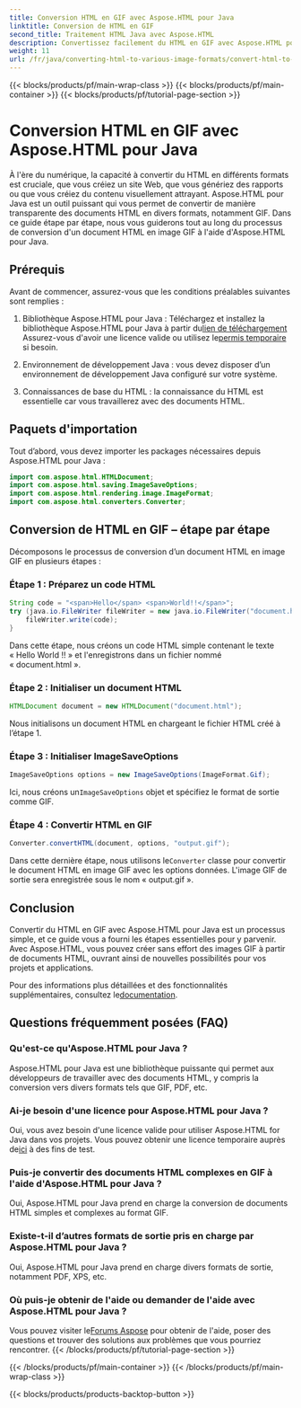 ```yaml
---
title: Conversion HTML en GIF avec Aspose.HTML pour Java
linktitle: Conversion de HTML en GIF
second_title: Traitement HTML Java avec Aspose.HTML
description: Convertissez facilement du HTML en GIF avec Aspose.HTML pour Java. Créez des images époustouflantes à partir de documents HTML. Commencez maintenant !
weight: 11
url: /fr/java/converting-html-to-various-image-formats/convert-html-to-gif/
---
```


{{< blocks/products/pf/main-wrap-class >}}
{{< blocks/products/pf/main-container >}}
{{< blocks/products/pf/tutorial-page-section >}}

# Conversion HTML en GIF avec Aspose.HTML pour Java


À l'ère du numérique, la capacité à convertir du HTML en différents formats est cruciale, que vous créiez un site Web, que vous génériez des rapports ou que vous créiez du contenu visuellement attrayant. Aspose.HTML pour Java est un outil puissant qui vous permet de convertir de manière transparente des documents HTML en divers formats, notamment GIF. Dans ce guide étape par étape, nous vous guiderons tout au long du processus de conversion d'un document HTML en image GIF à l'aide d'Aspose.HTML pour Java.

## Prérequis

Avant de commencer, assurez-vous que les conditions préalables suivantes sont remplies :

1. Bibliothèque Aspose.HTML pour Java : Téléchargez et installez la bibliothèque Aspose.HTML pour Java à partir du[lien de téléchargement](https://releases.aspose.com/html/java/) Assurez-vous d'avoir une licence valide ou utilisez le[permis temporaire](https://purchase.aspose.com/temporary-license/) si besoin.

2. Environnement de développement Java : vous devez disposer d’un environnement de développement Java configuré sur votre système.

3. Connaissances de base du HTML : la connaissance du HTML est essentielle car vous travaillerez avec des documents HTML.

## Paquets d'importation

Tout d’abord, vous devez importer les packages nécessaires depuis Aspose.HTML pour Java :

```java
import com.aspose.html.HTMLDocument;
import com.aspose.html.saving.ImageSaveOptions;
import com.aspose.html.rendering.image.ImageFormat;
import com.aspose.html.converters.Converter;
```

## Conversion de HTML en GIF – étape par étape

Décomposons le processus de conversion d’un document HTML en image GIF en plusieurs étapes :

### Étape 1 : Préparez un code HTML

```java
String code = "<span>Hello</span> <span>World!!</span>";
try (java.io.FileWriter fileWriter = new java.io.FileWriter("document.html")) {
    fileWriter.write(code);
}
```

Dans cette étape, nous créons un code HTML simple contenant le texte « Hello World !! » et l'enregistrons dans un fichier nommé « document.html ».

### Étape 2 : Initialiser un document HTML

```java
HTMLDocument document = new HTMLDocument("document.html");
```

Nous initialisons un document HTML en chargeant le fichier HTML créé à l’étape 1.

### Étape 3 : Initialiser ImageSaveOptions

```java
ImageSaveOptions options = new ImageSaveOptions(ImageFormat.Gif);
```

 Ici, nous créons un`ImageSaveOptions` objet et spécifiez le format de sortie comme GIF.

### Étape 4 : Convertir HTML en GIF

```java
Converter.convertHTML(document, options, "output.gif");
```

 Dans cette dernière étape, nous utilisons le`Converter` classe pour convertir le document HTML en image GIF avec les options données. L'image GIF de sortie sera enregistrée sous le nom « output.gif ».

## Conclusion

Convertir du HTML en GIF avec Aspose.HTML pour Java est un processus simple, et ce guide vous a fourni les étapes essentielles pour y parvenir. Avec Aspose.HTML, vous pouvez créer sans effort des images GIF à partir de documents HTML, ouvrant ainsi de nouvelles possibilités pour vos projets et applications.

 Pour des informations plus détaillées et des fonctionnalités supplémentaires, consultez le[documentation](https://reference.aspose.com/html/java/).

## Questions fréquemment posées (FAQ)

### Qu'est-ce qu'Aspose.HTML pour Java ?
   Aspose.HTML pour Java est une bibliothèque puissante qui permet aux développeurs de travailler avec des documents HTML, y compris la conversion vers divers formats tels que GIF, PDF, etc.

### Ai-je besoin d'une licence pour Aspose.HTML pour Java ?
 Oui, vous avez besoin d'une licence valide pour utiliser Aspose.HTML for Java dans vos projets. Vous pouvez obtenir une licence temporaire auprès de[ici](https://purchase.aspose.com/temporary-license/) à des fins de test.

### Puis-je convertir des documents HTML complexes en GIF à l'aide d'Aspose.HTML pour Java ?
Oui, Aspose.HTML pour Java prend en charge la conversion de documents HTML simples et complexes au format GIF.

### Existe-t-il d’autres formats de sortie pris en charge par Aspose.HTML pour Java ?
Oui, Aspose.HTML pour Java prend en charge divers formats de sortie, notamment PDF, XPS, etc.

### Où puis-je obtenir de l'aide ou demander de l'aide avec Aspose.HTML pour Java ?
 Vous pouvez visiter le[Forums Aspose](https://forum.aspose.com/) pour obtenir de l'aide, poser des questions et trouver des solutions aux problèmes que vous pourriez rencontrer.
{{< /blocks/products/pf/tutorial-page-section >}}

{{< /blocks/products/pf/main-container >}}
{{< /blocks/products/pf/main-wrap-class >}}

{{< blocks/products/products-backtop-button >}}
